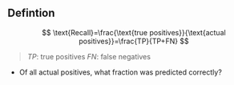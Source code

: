 ## Defintion

$$
\text{Recall}=\frac{\text{true positives}}{\text{actual positives}}=\frac{TP}{TP+FN}
$$
> $TP$: true positives
> $FN$: false negatives

- Of all actual positives, what fraction was predicted correctly?
